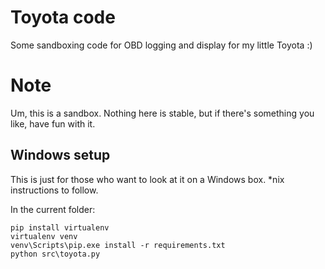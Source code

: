 # Toyota code

Some sandboxing code for OBD logging and display for my little Toyota :)

# Note

Um, this is a sandbox. Nothing here is stable, but if there's something you
like, have fun with it.

## Windows setup

This is just for those who want to look at it on a Windows box. *nix
instructions to follow.

In the current folder:

    pip install virtualenv
    virtualenv venv
    venv\Scripts\pip.exe install -r requirements.txt
    python src\toyota.py
